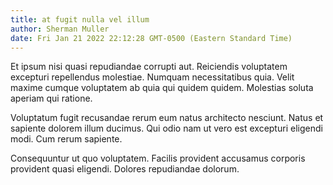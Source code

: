 ```yaml
---
title: at fugit nulla vel illum
author: Sherman Muller
date: Fri Jan 21 2022 22:12:28 GMT-0500 (Eastern Standard Time)
---
```

Et ipsum nisi quasi repudiandae corrupti aut. Reiciendis voluptatem excepturi repellendus molestiae. Numquam necessitatibus quia. Velit maxime cumque voluptatem ab quia qui quidem quidem. Molestias soluta aperiam qui ratione.

 Voluptatum fugit recusandae rerum eum natus architecto nesciunt. Natus et sapiente dolorem illum ducimus. Qui odio nam ut vero est excepturi eligendi modi. Cum rerum sapiente.

 Consequuntur ut quo voluptatem. Facilis provident accusamus corporis provident quasi eligendi. Dolores repudiandae dolorum.